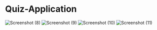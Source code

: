 # Quiz-Application
![Screenshot (8)](https://github.com/DeepSeaCreature0/Quiz-Application/assets/138828627/ae215db8-7e07-4e22-9d92-b33385763709)
![Screenshot (9)](https://github.com/DeepSeaCreature0/Quiz-Application/assets/138828627/f4808a11-d5b9-466a-84d6-a05eb4749205)
![Screenshot (10)](https://github.com/DeepSeaCreature0/Quiz-Application/assets/138828627/535ce73c-4a94-4651-ad58-9a63b18cc467)
![Screenshot (11)](https://github.com/DeepSeaCreature0/Quiz-Application/assets/138828627/83eeb947-7226-4c19-97db-4ddfa06ad98e)
